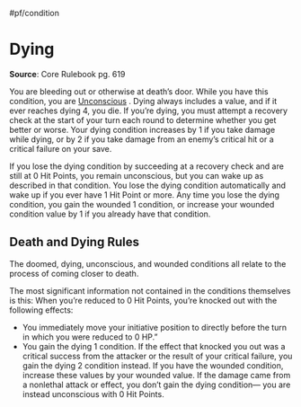 #pf/condition
# Dying
**Source**: Core Rulebook pg. 619

You are bleeding out or otherwise at death’s door. While you have this condition, you are [Unconscious](Unconscious.md) . Dying always includes a value, and if it ever reaches dying 4, you die. If you’re dying, you must attempt a recovery check at the start of your turn each round to determine whether you get better or worse. Your dying condition increases by 1 if you take damage while dying, or by 2 if you take damage from an enemy’s critical hit or a critical failure on your save.

If you lose the dying condition by succeeding at a recovery check and are still at 0 Hit Points, you remain unconscious, but you can wake up as described in that condition. You lose the dying condition automatically and wake up if you ever have 1 Hit Point or more. Any time you lose the dying condition, you gain the wounded 1 condition, or increase your wounded condition value by 1 if you already have that condition.

## Death and Dying Rules
The doomed, dying, unconscious, and wounded conditions all relate to the process of coming closer to death. 

The most significant information not contained in the conditions themselves is this: When you’re reduced to 0 Hit Points, you’re knocked out with the following effects:

- You immediately move your initiative position to directly before the turn in which you were reduced to 0 HP.”
- You gain the dying 1 condition. If the effect that knocked you out was a critical success from the attacker or the result of your critical failure, you gain the dying 2 condition instead. If you have the wounded condition, increase these values by your wounded value. If the damage came from a nonlethal attack or effect, you don’t gain the dying condition— you are instead unconscious with 0 Hit Points.
